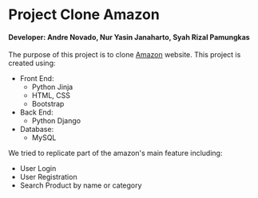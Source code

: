 # Project Clone Amazon

#### Developer: Andre Novado, Nur Yasin Janaharto, Syah Rizal Pamungkas

The purpose of this project is to clone [Amazon](https://www.amazon.com) website.
This project is created using:
- Front End:
  - Python Jinja
  - HTML, CSS
  - Bootstrap
- Back End:
  - Python Django
- Database:
  - MySQL

We tried to replicate part of the amazon's main feature including:
- User Login
- User Registration
- Search Product by name or category
